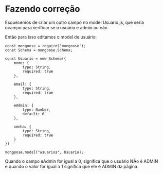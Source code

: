 # Fazendo correção

Esquecemos de criar um outro campo no model Usuario.js, que seria ocampo para verificar se o usuário e admin ou não.

Então para isso editamos o model de usuário:

    const mongoose = require('mongoose');
    const Schema = mongoose.Schema;

    const Usuario = new Schema({
        nome: {
            type: String,
            required: true
        },

        email: {
            type: String,
            required: true
        },

        eAdmin: {
            type: Number,
            default: 0
        },

        senha: {
            type: String,
            required: true
        }
    })

    mongoose.model("usuarios", Usuario);

Quando o campo eAdmin for igual a 0, significa que o usuário NÃo é ADMIN e quando o valor for igual a 1 significa que ele é ADMIN da página.


